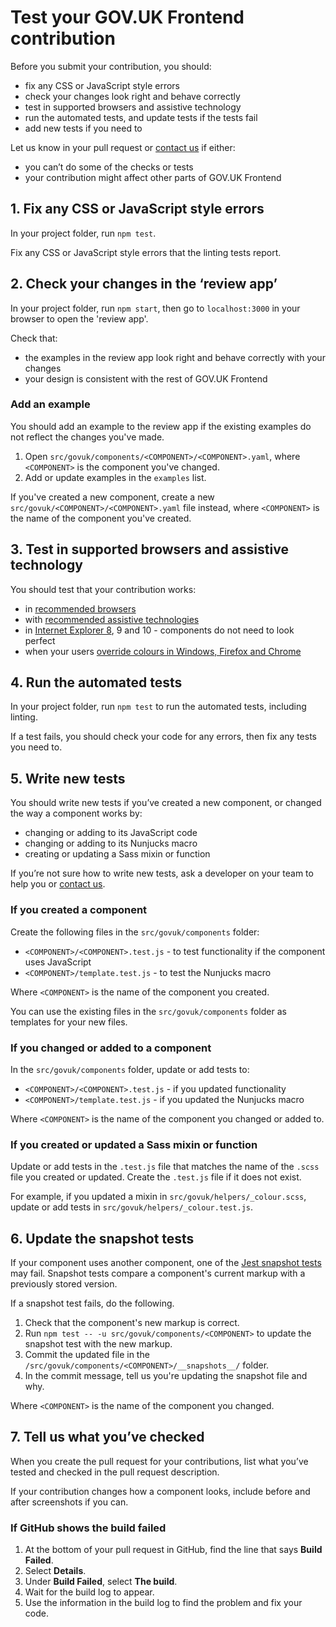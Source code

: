 # Test your GOV.UK Frontend contribution

Before you submit your contribution, you should:

- fix any CSS or JavaScript style errors
- check your changes look right and behave correctly
- test in supported browsers and assistive technology
- run the automated tests, and update tests if the tests fail
- add new tests if you need to

Let us know in your pull request or [contact us](https://design-system.service.gov.uk/#support) if either:

- you can’t do some of the checks or tests
- your contribution might affect other parts of GOV.UK Frontend

## 1. Fix any CSS or JavaScript style errors

In your project folder, run `npm test`.

Fix any CSS or JavaScript style errors that the linting tests report.

## 2. Check your changes in the ‘review app’

In your project folder, run `npm start`, then go to `localhost:3000` in your browser to open the 'review app'.

Check that:

- the examples in the review app look right and behave correctly with your changes
- your design is consistent with the rest of GOV.UK Frontend

### Add an example

You should add an example to the review app if the existing examples do not reflect the changes you've made.

1. Open `src/govuk/components/<COMPONENT>/<COMPONENT>.yaml`, where `<COMPONENT>` is the component you've changed.
2. Add or update examples in the `examples` list.

If you've created a new component, create a new `src/govuk/<COMPONENT>/<COMPONENT>.yaml` file instead, where `<COMPONENT>` is the name of the component you've created.

## 3. Test in supported browsers and assistive technology

You should test that your contribution works:

- in [recommended browsers](https://www.gov.uk/service-manual/technology/designing-for-different-browsers-and-devices#browsers-to-test-in)
- with [recommended assistive technologies](https://www.gov.uk/service-manual/technology/testing-with-assistive-technologies#what-to-test)
- in [Internet Explorer 8](/docs/installation/supporting-internet-explorer-8.md), 9 and 10 - components do not need to look perfect
- when your users [override colours in Windows, Firefox and Chrome](https://accessibility.blog.gov.uk/2018/08/01/supporting-users-who-change-colours-on-gov-uk/)

## 4. Run the automated tests

In your project folder, run `npm test` to run the automated tests, including linting.

If a test fails, you should check your code for any errors, then fix any tests you need to.

## 5. Write new tests

You should write new tests if you’ve created a new component, or changed the way a component works by:

- changing or adding to its JavaScript code
- changing or adding to its Nunjucks macro
- creating or updating a Sass mixin or function

If you’re not sure how to write new tests, ask a developer on your team to help you or [contact us](https://design-system.service.gov.uk/#support).

### If you created a component

Create the following files in the `src/govuk/components` folder:

- `<COMPONENT>/<COMPONENT>.test.js` - to test functionality if the component uses JavaScript
- `<COMPONENT>/template.test.js` - to test the Nunjucks macro

Where `<COMPONENT>` is the name of the component you created.

You can use the existing files in the `src/govuk/components` folder as templates for your new files.

### If you changed or added to a component

In the `src/govuk/components` folder, update or add tests to:

- `<COMPONENT>/<COMPONENT>.test.js` - if you updated functionality
- `<COMPONENT>/template.test.js` - if you updated the Nunjucks macro

Where `<COMPONENT>` is the name of the component you changed or added to.

### If you created or updated a Sass mixin or function

Update or add tests in the `.test.js` file that matches the name of the `.scss` file you created or updated. Create the `.test.js` file if it does not exist.

For example, if you updated a mixin in `src/govuk/helpers/_colour.scss`, update or add tests in `src/govuk/helpers/_colour.test.js`.

## 6. Update the snapshot tests

If your component uses another component, one of the [Jest snapshot tests](https://jestjs.io/docs/en/snapshot-testing) may fail. Snapshot tests compare a component's current markup with a previously stored version.

If a snapshot test fails, do the following.

1. Check that the component's new markup is correct.
2. Run `npm test -- -u src/govuk/components/<COMPONENT>` to update the snapshot test with the new markup.
3. Commit the updated file in the `/src/govuk/components/<COMPONENT>/__snapshots__/` folder.
4. In the commit message, tell us you're updating the snapshot file and why.

Where `<COMPONENT>` is the name of the component you changed.

## 7. Tell us what you’ve checked

When you create the pull request for your contributions, list what you’ve tested and checked in the pull request description.

If your contribution changes how a component looks, include before and after screenshots if you can.

### If GitHub shows the build failed

1. At the bottom of your pull request in GitHub, find the line that says **Build Failed**.
2. Select **Details**.
3. Under **Build Failed**, select **The build**.
4. Wait for the build log to appear.
5. Use the information in the build log to find the problem and fix your code.
